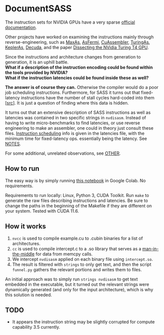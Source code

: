# DocumentSASS
The instruction sets for NVIDIA GPUs have a very sparse [official documentation](https://docs.nvidia.com/cuda/cuda-binary-utilities/index.html).

Other projects have worked on examining the instructions mainly through reverse-engineering, such as 
[MaxAs](https://github.com/NervanaSystems/maxas/), [AsFermi](https://github.com/hyqneuron/asfermi), [CuAssembler](https://github.com/cloudcores/CuAssembler),
[TuringAs](https://github.com/daadaada/turingas), [KeplerAs](https://github.com/PAA-NCIC/PPoPP2017_artifact), [Decuda](https://github.com/laanwj/decuda), and the paper [Dissecting the NVidia Turing T4 GPU](https://arxiv.org/abs/1903.07486).


Since the instructions and architecture changes from generation to generation, it is an uphill battle.<br>
**What if a description of the instruction encoding could be found within the tools provided by NVIDIA?**<br>
**What if the instruction latencies could be found inside these as well?**<br>


**The answer is of course they can.** Otherwise the compiler would do a poor job scheduling instructions. Furthermore, for SASS it turns out that fixed-latency instructions have the number of stall cycles hard-coded into them [[src](https://arxiv.org/pdf/1903.07486.pdf)]. It is just a question of finding where this data is hidden.

It turns out that an extensive description of SASS instructions as well as latencies was contained in two specific strings in `nvdisasm`. Instead of having to write micro-benchmarks to find latencies, or use reverse engineering to make an assembler, one could in theory just consult these files. [Instruction scheduling](https://en.wikipedia.org/wiki/Instruction_scheduling) info is given in the latencies file, with the minimum time for fixed-latency ops. essentially being the latency. See [NOTES](NOTES.md).

For some additional, unrelated observations, see [OTHER](OTHER.md).


## How to run
The easy way is by simply running [this notebook](https://colab.research.google.com/drive/1qjdpjCgozg-yKfW_u9lJfHuxOu0NrnGG?authuser=1) in Google Colab. No requirements.

Requirements to run locally: Linux, Python 3, CUDA Toolkit. Run `make` to generate the raw files describing instructions and latencies. Be sure to change the paths in the beginning of the Makefile if they are different on your system. Tested with CUDA 11.6.

## How it works
1. `nvcc` is used to compile example.cu to .cubin binaries for a list of architectures.
2. `cc` is used to compile intercept.c to a .so library that serves as a [man-in-the-middle](https://www.thegeekstuff.com/2012/03/reverse-engineering-tools/) for data from memcpy calls.
3. We intercept `nvdisasm` applied on each binary file using `intercept.so`.
4. The result is filtered with `strings` to only get text, and then the script `funnel.py` gathers the relevant portions and writes them to files.

An initial approach was to simply run `strings nvdisasm` to get text embedded in the executable, but it turned out the relevant strings were dynamically generated (and only for the input architecture), which is why this solution is needed.

## TODO
- It appears the instruction string may be slightly corrupted for compute capability 3.5 currently.
